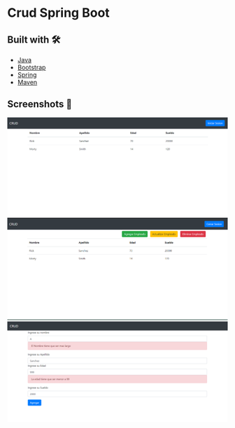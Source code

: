 # Crud Spring Boot

## Built with 🛠️

* [Java](https://www.java.com/es/) 
* [Bootstrap](https://getbootstrap.com/)
* [Spring](https://spring.io/)
* [Maven](https://maven.apache.org/)

## Screenshots 📖

<img src="imagenes/screenshots/imagen00.png" alt="inicio-sesion-no-iniciada" width="610">
<img src="imagenes/screenshots/imagen01.png" alt="inicio-sesion-iniciada" width="610">
<img src="imagenes/screenshots/imagen02.png" alt="agregar-personal-error" width="610">